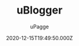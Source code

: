 ---
title: uBlogger
github: https://github.com/uPagge/uBlogger
demo: https://ublogger.netlify.app
author: uPagge
ssg:
  - Hugo
cms:
  - Markdown
date: 2020-12-15T19:49:50.000Z
description: Content readability and seo optimization, that's what the topic prioritizes.
draft: false
publish_date: '2020-11-23T09:02:15Z'
update_date: '2021-09-14T04:20:02Z'
github_star: 240
github_fork: 111
---